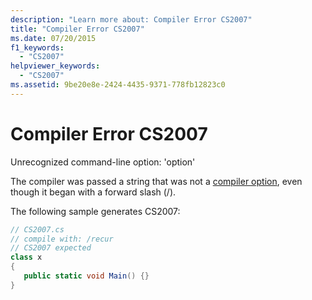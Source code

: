 ```yaml
---
description: "Learn more about: Compiler Error CS2007"
title: "Compiler Error CS2007"
ms.date: 07/20/2015
f1_keywords: 
  - "CS2007"
helpviewer_keywords: 
  - "CS2007"
ms.assetid: 9be20e8e-2424-4435-9371-778fb12823c0
---
```

# Compiler Error CS2007

Unrecognized command-line option: 'option'  
  
 The compiler was passed a string that was not a [compiler option](../language-reference/compiler-options/index.md), even though it began with a forward slash (/).  
  
 The following sample generates CS2007:  
  
```csharp  
// CS2007.cs  
// compile with: /recur  
// CS2007 expected  
class x  
{  
   public static void Main() {}  
}  
```
